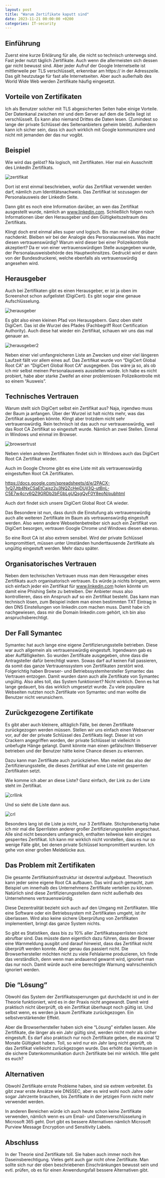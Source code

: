 ```yaml
---
layout: post
title: "Warum Zertifikate kaputt sind"
date: 2023-11-21 00:00:00 +0200
categories: IT-security
---
```

## Einführung

Zuerst eine kurze Erklärung für alle, die nicht so technisch unterwegs sind. Fast jeder nutzt täglich Zertifikate. Auch wenn die allermeisten sich dessen gar nicht bewusst sind. Aber jeder Aufruf der Google Internetseite ist mittlerweile per TLS verschlüsselt, erkennbar am https:// in der Adresszeile. Das gilt heutzutage für fast alle Internetseiten. Aber auch außerhalb des World Wide Web werden Zertifikate häufig eingesetzt.

## Vorteile von Zertifikaten
Ich als Benutzer solcher mit TLS abgesicherten Seiten habe einige Vorteile. Der Datenkanal zwischen mir und dem Server auf dem die Seite liegt ist verschlüsselt. Es kann also niemand Drittes die Daten lesen. (Zumindest so lange der private Schlüssel des Seitenanbieters geheim bleibt). Außerdem kann ich sicher sein, dass ich auch wirklich mit Google kommuniziere und nicht mit jemanden der das nur vogibt.

## Beispiel
Wie wird das gelöst? Na logisch, mit Zertifikaten. Hier mal ein Ausschnitt des LinkedIn Zertifikats.

![zertifikat](/assets/images/2023-11-21/zertifikat.png)

Dort ist erst einmal beschrieben, wofür das Zertifikat verwendet werden darf, nämlich zum Identitätsnachweis. Das Zertifikat ist sozusagen der Personalausweis der LinkedIn Seite.

Dann gibt es noch eine Information darüber, an wen das Zertifikat ausgestellt wurde, nämlich an www.linkedin.com. Schließlich folgen noch Informationen über den Herausgeber und den Gültigkeitszeitraum des Zertifikats.

Klingt doch erst einmal alles super und logisch. Bis man mal näher drüber nachdenkt. Bleiben wir bei der Analogie des Personalausweises. Was macht diesen vertrauenswürdig? Warum wird dieser bei einer Polizeikontrolle akzeptiert? Da er von einer vertrauenswürdigen Stelle ausgegeben wurde, der Personalausweisbehörde des Hauptwohnsitzes. Gedruckt wird er dann von der Bundesdruckerei, welche ebenfalls als vertrauenswürdig angesehen wird.

## Herausgeber
Auch bei Zertifikaten gibt es einen Herausgeber, er ist ja oben im Screenshot schon aufgelistet (DigiCert). Es gibt sogar eine genaue Aufschlüsselung.

![herausgeber](/assets/images/2023-11-21/herausgeber.png)

Es gibt also einen kleinen Pfad von Herausgebern. Ganz oben steht DigiCert. Das ist die Wurzel des Pfades (Fachbegriff Root Certification Authority). Auch diese hat wieder ein Zertifikat, schauen wir uns das mal genauer an.

![herausgeber2](/assets/images/2023-11-21/herausgeber2.png)

Neben einer viel umfangreicheren Liste an Zwecken und einer viel längeren Laufzeit fällt vor allem eines auf. Das Zertifikat wurde von “DigiCert Global Root CA” an “DigiCert Global Root CA” ausgegeben. Das wäre ja so, als ob ich mir selbst meinen Personalausweis ausstellen würde. Ich habe es nicht probiert, habe aber starke Zweifel an einer problemlosen Polizeikontrolle mit so einem “Ausweis”.

## Technisches Vertrauen
Warum stellt sich DigiCert selbst ein Zertifikat aus? Naja, irgendwo muss der Baum ja anfangen. Über der Wurzel ist halt nichts mehr, was das Zertifikat ausgeben könnte. Klingt aber trotzdem nicht sehr vertrauenswürdig. Rein technisch ist das auch nur vertrauenswürdig, weil das Root CA Zertifikat so eingestuft wurde. Nämlich an zwei Stellen. Einmal in Windows und einmal im Browser.

![browsertrust](/assets/images/2023-11-21/browsertrust.png)

Neben vielen anderen Zertifikaten findet sich in Windows auch das DigiCert Root CA Zertifikat wieder.

Auch im Google Chrome gibt es eine Liste mit als vertrauenswürdig eingestuften Root CA Zertifikaten.

https://docs.google.com/spreadsheets/d/e/2PACX-1vQ7Jtb4NxCSaEtCaisz2u3NQZcHejDUjI3Q-utBnL-C5E7w4crv6QZ9GRDb2bFGbLgUQsgQyF0Y8eoN/pubhtml

Auch dort findet sich unsere DigiCert Global Root CA wieder.

Das Besondere ist nun, dass durch die Einstufung als vertrauenswürdig auch alle weiteren Zertifikate im Baum als vertrauenswürdig eingestuft werden. Also wenn andere Webseitenbetreiber sich auch ein Zertifikat von DigiCert besorgen, vertrauen Google Chrome und Windows diesen ebenso.

So eine Root CA ist also extrem sensibel. Wird der private Schlüssel kompromittiert, müssen unter Umständen hunderttausende Zertifikate als ungültig eingestuft werden. Mehr dazu später.

## Organisatorisches Vertrauen
Neben dem technischen Vertrauen muss man dem Herausgeber eines Zertifikats auch organisatorisch vertrauen. Es würde ja nichts bringen, wenn sich einfach jeder ein Zertifikat für www.linkedin.com holen könnte um damit eine Phishing Seite zu betreiben. Der Anbieter muss also kontrollieren, dass ein Anspruch auf so ein Zertifikat besteht. Das kann man technisch lösen, zum Beispiel indem man einen bestimmten TXT Eintrag in den DNS Einstellungen von linkedin.com machen muss. Damit habe ich nachgewiesen, dass mir die Domain linkedin.com gehört, ich bin also anspruchsberechtigt.

## Der Fall Symantec
Symantec hat auch lange eine eigene Zertifizierungsstelle betrieben. Diese war auch allgemein als vertrauenswürdig eingestuft. Irgendwann gab es aber Auffälligkeiten. So wurden Zertifikate ausgegeben, ohne dass die Antragsteller dafür berechtigt waren. Sowas darf auf keinen Fall passieren, da somit das ganze Vertrauenssystem von Zertifikaten zerstört wird. Folgerichtig haben Browser- und Betriebssystemhersteller Symantec das Vertrauen entzogen. Damit wurden dann auch alle Zertifikate von Symantec ungültig. Also alles toll, das System funktioniert? Nicht wirklich. Denn es hat lange gedauert, bis das wirklich umgesetzt wurde. Zu viele populäre Webseiten nutzten noch Zertifikate von Symantec und man wollte die Benutzer nicht verunsichern.

## Zurückgezogene Zertifikate
Es gibt aber auch kleinere, alltäglich Fälle, bei denen Zertifikate zurückgezogen werden müssen. Stellen wir uns einfach einen Webserver vor, auf der der private Schlüssel des Zertifikats liegt. Dieser ist von Crackern angegriffen worden, der private Schlüssel ist vielleicht in unbefugte Hänge gelangt. Damit könnte man einen gefälschten Webserver betrieben und der Benutzer hätte keine Chance diesen zu erkennen.

Dazu kann man Zertifikate auch zurückziehen. Man meldet das also der Zertifizierungsstelle, die dieses Zertifikat auf eine Liste mit gesperrten Zertifikaten setzt.

Wie komme ich aber an diese Liste? Ganz einfach, der Link zu der Liste steht im Zertifikat.

![crllink](/assets/images/2023-11-21/crllink.png)

Und so sieht die Liste dann aus.

![crl](/assets/images/2023-11-21/crl.png)

Besonders lang ist die Liste ja nicht, nur 3 Zertifikate. Stichprobenartig habe ich mir mal die Sperrlisten anderer großer Zertifizierungsstellen angeschaut. Alle sind nicht besonders umfangreich, enthalten teilweise kein einziges gesperrtes Zertifikat. Ich kann mir wirklich nicht vorstellen, dass es nur so wenige Fälle gibt, bei denen private Schlüssel kompromittiert wurden. Ich gehe von einer großen Meldelücke aus.

## Das Problem mit Zertifikaten
Die gesamte Zertifikatsinfrastruktur ist dezentral aufgebaut. Theoretisch kann jeder seine eigene Root CA aufbauen. Das wird auch gemacht, zum Beispiel um innerhalb des Unternehmens Zertifikate verteilen zu können. Natürlich sind diese Zertifizierungsstellen dann nicht außerhalb des Unternehmens vertrauenswürdig.

Diese Dezentralität bezieht sich auch auf den Umgang mit Zertifikaten. Wie eine Software oder ein Betriebssystem mit Zertifikaten umgeht, ist ihr überlassen. Wird also keine sichere Überprüfung von Zertifikaten implementiert, bringt das ganze System nichts.

So gibt es Statistiken, dass bis zu 10% aller Zertifikatssperrlisten nicht abrufbar sind. Das müsste dann eigentlich dazu führen, dass der Browser eine Warnmeldung ausgibt und darauf hinweist, dass das Zertifikat nicht überprüft werden konnte. Aber genau das passiert nicht. Die Browserhersteller möchten nicht zu viele Fehlalarme produzieren, Ich finde das verständlich, denn wenn man andauernd gewarnt wird, ignoriert man das nur noch. Damit würde auch eine berechtigte Warnung wahrscheinlich ignoriert werden.

## Die “Lösung”
Obwohl das System der Zertifikatssperrungen gut durchdacht ist und in der Theorie funktioniert, wird es in der Praxis nicht angewandt. Damit wird praktisch nicht überprüft, ob ein Zertifikat überhaupt noch gültig ist. Und selbst wenn, es werden ja kaum Zertifikate zurückgezogen. Ein selbstverstärkender Effekt.

Aber die Browserhersteller haben sich eine “Lösung” einfallen lassen. Alle Zertifikate, die länger als ein Jahr gültig sind, werden nicht mehr als sicher eingestuft. Es darf also praktisch nur noch Zertifikate geben, die maximal 12 Monate Gültigkeit haben. Toll, so wird nur ein Jahr lang nicht geprüft, ob das Zertifikat vielleicht zurückgezogen wurde. Das erhöht das Vertrauen in die sichere Datenkommunikation durch Zertifikate bei mir wirklich. Wie geht es euch?

## Alternativen
Obwohl Zertifikate ernste Probleme haben, sind sie extrem verbreitet. Es gibt zwar erste Ansätze wie DNSSEC, aber es wird wohl noch Jahre oder sogar Jahrzente brauchen, bis Zertifikate in der jetzigen Form nicht mehr verwendet werden.

In anderen Bereichen würde ich auch heute schon keine Zertifikate verwenden, nämlich wenn es um Email- und Datenverschlüsselung in Microsoft 365 geht. Dort gibt es bessere Alternativen nämlich Microsoft Purview Message Encryption und Sensitivity Labels.

## Abschluss
In der Theorie sind Zertifikate toll. Sie haben auch immer noch ihre Daseinsberechtigung. Vieles geht auch gar nicht ohne Zertifikate. Man sollte sich nur der oben beschriebenen Einschränkungen bewusst sein und evtl. prüfen, ob es für einen Anwendungsfall bessere Alternativen gibt.
